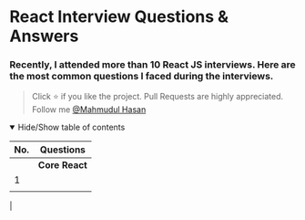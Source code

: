 # React Interview Questions & Answers
### Recently, I attended more than 10 React JS interviews. Here are the most common questions I faced during the interviews.

> Click :star: if you like the project. Pull Requests are highly appreciated. Follow me [@Mahmudul Hasan](https://www.linkedin.com/in/mahmudul-hasan-08931290/)


<details open>
<summary>
Hide/Show table of contents
</summary>

| No. | Questions                                                                                                                                                                                                                        |
| --- | -------------------------------------------------------------------------------------------------------------------------------------------------------------------------------------------------------------------------------- |
|     | **Core React**                                                                                                                                                                                                                   |
| 1   | 
|     |

|
</details>
